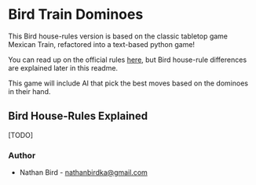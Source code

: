 # Bird Train Dominoes
This Bird house-rules version is based on the classic tabletop game Mexican Train, refactored into a text-based python game!

You can read up on the official rules [here](https://www.ultraboardgames.com/mexican-train/game-rules.php), but 
Bird house-rule differences are explained later in this readme.

This game will include AI that pick the best moves based on the dominoes in their hand.

## Bird House-Rules Explained
[TODO]

### Author
- Nathan Bird - nathanbirdka@gmail.com